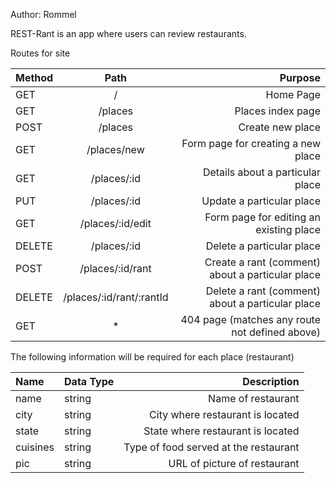 Author: Rommel

REST-Rant is an app where users can review restaurants.

Routes for site


| Method	| Path	      | Purpose                                |
| :-------- | :---------: | -------------------------------------: |
| GET	    |   /	      | Home Page                              |
 GET	    |   /places	  | Places index page                      |
 POST	    |  /places	  |  Create new place                      |
 GET	    |  /places/new |	Form page for creating a new place |
 GET	    |  /places/:id |	Details about a particular place   |
 PUT	    |  /places/:id |	Update a particular place          |
 GET	    |  /places/:id/edit |	Form page for editing an existing place |
 DELETE	    |  /places/:id |      Delete a particular place                 |
 POST	    |  /places/:id/rant |	Create a rant (comment) about a particular place |
 DELETE	    |  /places/:id/rant/:rantId |	Delete a rant (comment) about a particular place |
 GET	    |  *	               |  404 page (matches any route not defined above) |


The following information will be required for each place (restaurant)


| Name	| Data Type	| Description                                |
| :---- | --------- | -----------------------------------------: |
 name	 |  string	|      Name of restaurant                    |
 city	 |  string	 |     City where restaurant is located      |
 state	 |  string	 |     State where restaurant is located     |
 cuisines |   string |	      Type of food served at the restaurant |
 pic	   |   string	|      URL of picture of restaurant         |